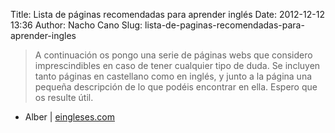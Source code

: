 Title: Lista de páginas recomendadas para aprender inglés
Date: 2012-12-12 13:36
Author: Nacho Cano
Slug: lista-de-paginas-recomendadas-para-aprender-ingles

> A continuación os pongo una serie de páginas webs que considero
> imprescindibles en caso de tener cualquier tipo de duda. Se incluyen
> tanto páginas en castellano como en inglés, y junto a la página una
> pequeña descripción de lo que podéis encontrar en ella. Espero que os
> resulte útil.

- Alber | [eingleses.com][]

  [eingleses.com]: http://eingleses.com/2012/11/03/lista-de-paginas-recomendadas-para-aprender-ingles/
    "Lista de páginas recomendadas para aprender inglés"
